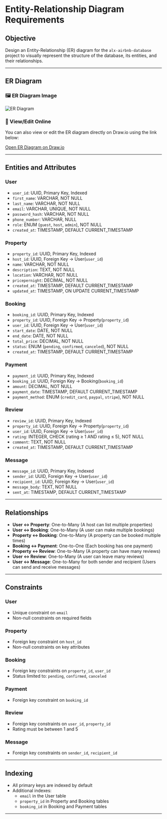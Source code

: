 # Entity-Relationship Diagram Requirements

## Objective

Design an Entity-Relationship (ER) diagram for the `alx-airbnb-database` project to visually represent the structure of the database, its entities, and their relationships.

---

## ER Diagram

### 🖼️ ER Diagram Image
![ER Diagram](./erd.jpeg)

### 🔗 View/Edit Online
You can also view or edit the ER diagram directly on Draw.io using the link below:

[Open ER Diagram on Draw.io](https://viewer.diagrams.net/?tags=%7B%7D&lightbox=1&highlight=0000ff&edit=_blank&layers=1&nav=1&dark=auto#LUntitled%20Diagram.drawio)

---

## Entities and Attributes

### **User**
- `user_id`: UUID, Primary Key, Indexed
- `first_name`: VARCHAR, NOT NULL
- `last_name`: VARCHAR, NOT NULL
- `email`: VARCHAR, UNIQUE, NOT NULL
- `password_hash`: VARCHAR, NOT NULL
- `phone_number`: VARCHAR, NULL
- `role`: ENUM (`guest`, `host`, `admin`), NOT NULL
- `created_at`: TIMESTAMP, DEFAULT CURRENT_TIMESTAMP

### **Property**
- `property_id`: UUID, Primary Key, Indexed
- `host_id`: UUID, Foreign Key → User(`user_id`)
- `name`: VARCHAR, NOT NULL
- `description`: TEXT, NOT NULL
- `location`: VARCHAR, NOT NULL
- `pricepernight`: DECIMAL, NOT NULL
- `created_at`: TIMESTAMP, DEFAULT CURRENT_TIMESTAMP
- `updated_at`: TIMESTAMP, ON UPDATE CURRENT_TIMESTAMP

### **Booking**
- `booking_id`: UUID, Primary Key, Indexed
- `property_id`: UUID, Foreign Key → Property(`property_id`)
- `user_id`: UUID, Foreign Key → User(`user_id`)
- `start_date`: DATE, NOT NULL
- `end_date`: DATE, NOT NULL
- `total_price`: DECIMAL, NOT NULL
- `status`: ENUM (`pending`, `confirmed`, `canceled`), NOT NULL
- `created_at`: TIMESTAMP, DEFAULT CURRENT_TIMESTAMP

### **Payment**
- `payment_id`: UUID, Primary Key, Indexed
- `booking_id`: UUID, Foreign Key → Booking(`booking_id`)
- `amount`: DECIMAL, NOT NULL
- `payment_date`: TIMESTAMP, DEFAULT CURRENT_TIMESTAMP
- `payment_method`: ENUM (`credit_card`, `paypal`, `stripe`), NOT NULL

### **Review**
- `review_id`: UUID, Primary Key, Indexed
- `property_id`: UUID, Foreign Key → Property(`property_id`)
- `user_id`: UUID, Foreign Key → User(`user_id`)
- `rating`: INTEGER, CHECK (rating ≥ 1 AND rating ≤ 5), NOT NULL
- `comment`: TEXT, NOT NULL
- `created_at`: TIMESTAMP, DEFAULT CURRENT_TIMESTAMP

### **Message**
- `message_id`: UUID, Primary Key, Indexed
- `sender_id`: UUID, Foreign Key → User(`user_id`)
- `recipient_id`: UUID, Foreign Key → User(`user_id`)
- `message_body`: TEXT, NOT NULL
- `sent_at`: TIMESTAMP, DEFAULT CURRENT_TIMESTAMP

---

## Relationships

- **User ↔ Property**: One-to-Many (A host can list multiple properties)
- **User ↔ Booking**: One-to-Many (A user can make multiple bookings)
- **Property ↔ Booking**: One-to-Many (A property can be booked multiple times)
- **Booking ↔ Payment**: One-to-One (Each booking has one payment)
- **Property ↔ Review**: One-to-Many (A property can have many reviews)
- **User ↔ Review**: One-to-Many (A user can leave many reviews)
- **User ↔ Message**: One-to-Many for both sender and recipient (Users can send and receive messages)

---

## Constraints

### User
- Unique constraint on `email`
- Non-null constraints on required fields

### Property
- Foreign key constraint on `host_id`
- Non-null constraints on key attributes

### Booking
- Foreign key constraints on `property_id`, `user_id`
- Status limited to: `pending`, `confirmed`, `canceled`

### Payment
- Foreign key constraint on `booking_id`

### Review
- Foreign key constraints on `user_id`, `property_id`
- Rating must be between 1 and 5

### Message
- Foreign key constraints on `sender_id`, `recipient_id`

---

## Indexing

- All primary keys are indexed by default
- Additional indexes:
  - `email` in the User table
  - `property_id` in Property and Booking tables
  - `booking_id` in Booking and Payment tables

---
